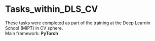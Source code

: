 # Tasks_within_DLS_CV
These tasks were completed as part of the training at the Deep Learnin School (MIPT) in CV sphere.  
Main framework: **PyTorch**
